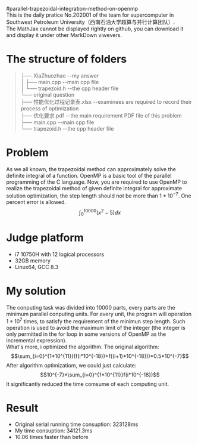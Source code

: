 #parallel-trapezoidal-integration-method-on-openmp  
This is the daily pratice No.202001 of the team for supercomputer in Southwest Petroleum University（西南石油大学超算与并行计算团队）.  
The MathJax cannot be displayed rightly on github, you can download it and display it under other MarkDown viwevers.  
# The structure of folders
> ├── XiaZhuozhao  --my answer  
> │   ├── main.cpp  --main cpp file  
> │   └── trapezoid.h  --the cpp header file  
> └── original question  
>     ├── 性能优化过程记录表.xlsx --examinees are required to record their process of optimization  
>     ├── 优化要求.pdf --the main requirement PDF file of this problem  
>     ├── main.cpp --main cpp file  
>     └── trapezoid.h --the cpp header file  
# Problem
As we all known, the trapezoidal method can approximately solve the definite integral of a function. OpenMP is a basic tool of the parallel programming of the C language. Now, you are required to use OpenMP to realize the trapezoidal method of given definite integral for approximate solution optimization, the step length should not be more than $1*10^{-7}$. One percent error is allowed.  
$$\int_0^{10000}(x^2-5)dx$$
# Judge platform
* i7 10750H with 12 logical processors
* 32GB memory
* Linux64, GCC 8.3
# My solution
The conputing task was divided into 10000 parts, every parts are the minimum parallel conputing units. For every unit, the program will operation $1*10^7$ times, to satisfy the requirement of the minimun step length. Such operation is used to avoid the maximum limit of the integer (the integer is only permitted in the for loop in some versions of OpenMP as the incremental expression).  
What's more, i optimized the algorithm. The original algorithm:
$$\sum_{i=0}^{1*10^{11}}(f(i*10^{-18})+f((i+1)*10^{-18}))*0.5*10^{-7}$$
After algorithm optimizatiom, we could just calculate:  
$$10^{-7}*\sum_{i=0}^{1*10^{11}}f(i*10^{-18})$$
It significantly reduced the time comsume of each computing unit.  
# Result
* Original serial running time consuption: 323128ms
* My time consuption: 34121.3ms
* 10.06 times faster than before
